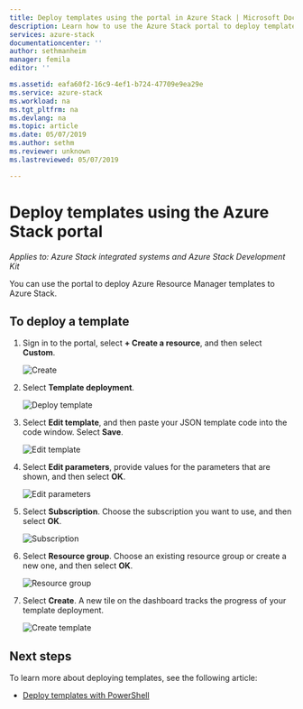 ```yaml
---
title: Deploy templates using the portal in Azure Stack | Microsoft Docs
description: Learn how to use the Azure Stack portal to deploy templates.
services: azure-stack
documentationcenter: ''
author: sethmanheim
manager: femila
editor: ''

ms.assetid: eafa60f2-16c9-4ef1-b724-47709e9ea29e
ms.service: azure-stack
ms.workload: na
ms.tgt_pltfrm: na
ms.devlang: na
ms.topic: article
ms.date: 05/07/2019
ms.author: sethm
ms.reviewer: unknown
ms.lastreviewed: 05/07/2019

---
```


# Deploy templates using the Azure Stack portal

*Applies to: Azure Stack integrated systems and Azure Stack Development Kit*

You can use the portal to deploy Azure Resource Manager templates to Azure Stack.

## To deploy a template

1. Sign in to the portal, select **+ Create a resource**, and then select **Custom**.

   ![Create](media/azure-stack-deploy-template-portal/template-deploy1.png)

1. Select **Template deployment**.

   ![Deploy template](media/azure-stack-deploy-template-portal/template-deploy2.png)

1. Select **Edit template**, and then paste your JSON template code into the code window. Select **Save**.

   ![Edit template](media/azure-stack-deploy-template-portal/template-deploy3.png)

1. Select **Edit parameters**, provide values for the parameters that are shown, and then select **OK**.

   ![Edit parameters](media/azure-stack-deploy-template-portal/template-deploy4.png)

1. Select **Subscription**. Choose the subscription you want to use, and then select **OK**.

   ![Subscription](media/azure-stack-deploy-template-portal/template-deploy5.png)

1. Select **Resource group**. Choose an existing resource group or create a new one, and then select **OK**.

   ![Resource group](media/azure-stack-deploy-template-portal/template-deploy6.png)

1. Select **Create**. A new tile on the dashboard tracks the progress of your template deployment.

   ![Create template](media/azure-stack-deploy-template-portal/template-deploy7.png)

## Next steps

To learn more about deploying templates, see the following article:

- [Deploy templates with PowerShell](azure-stack-deploy-template-powershell.md)

